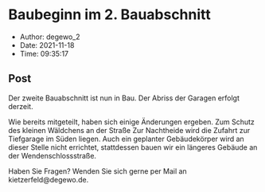 # Baubeginn im 2. Bauabschnitt

- Author: degewo_2
- Date: 2021-11-18
- Time: 09:35:17

## Post


<p>Der zweite Bauabschnitt ist nun in Bau. Der Abriss der Garagen erfolgt derzeit.  </p>



<p>Wie bereits mitgeteilt, haben sich einige Änderungen ergeben. Zum Schutz des kleinen Wäldchens an der Straße Zur Nachtheide wird die Zufahrt zur Tiefgarage im Süden liegen. Auch ein geplanter Gebäudekörper wird an dieser Stelle nicht errichtet, stattdessen bauen wir ein längeres Gebäude an der Wendenschlossstraße.</p>



<p>Haben Sie Fragen? Wenden Sie sich gerne per Mail an kietzerfeld@degewo.de.</p>
